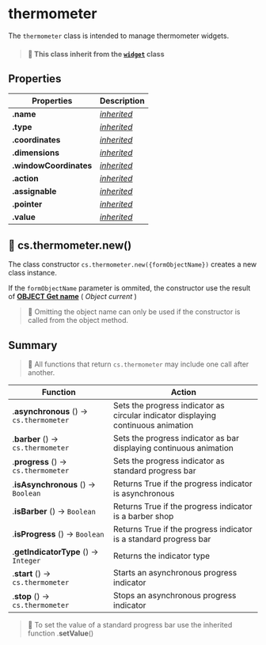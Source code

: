 # thermometer

The `thermometer` class is intended to manage thermometer widgets.  

> #### 📌 This class inherit from the [`widget`](widget.md) class

## Properties

|Properties|Description|
|----------|-----------|
|**.name** | [*inherited*](formObject.md) |
|**.type** | [*inherited*](formObject.md) |
|**.coordinates** | [*inherited*](formObject.md) |
|**.dimensions** | [*inherited*](formObject.md) |
|**.windowCoordinates** | [*inherited*](formObject.md) |
|**.action** |  [*inherited*](widget.md) |
|**.assignable** | [*inherited*](widget.md) |
|**.pointer** | [*inherited*](widget.md) |
|**.value** | [*inherited*](widget.md) |

## 🔸 cs.thermometer.new()

The class constructor `cs.thermometer.new({formObjectName})` creates a new class instance.

If the `formObjectName` parameter is ommited, the constructor use the result of **[OBJECT Get name](https://doc.4d.com/4Dv18R6/4D/18-R6/OBJECT-Get-name.301-5198296.en.html)** ( _Object current_ )

> 📌 Omitting the object name can only be used if the constructor is called from the object method.

## Summary

> 📌 All functions that return `cs.thermometer` may include one call after another. 

| Function | Action |
| -------- | ------ |  
|.**asynchronous** ()  → `cs.thermometer ` | Sets the progress indicator as circular indicator displaying continuous animation |
|.**barber** ()  → `cs.thermometer` | Sets the progress indicator as bar displaying continuous animation |
|.**progress** ()  → `cs.thermometer` | Sets the progress indicator as standard progress bar |
|.**isAsynchronous** ()  → `Boolean` | Returns True if the progress indicator is asynchronous |
|.**isBarber** ()  → `Boolean` | Returns True if the progress indicator is a barber shop |
|.**isProgress** ()  → `Boolean` | Returns True if the progress indicator is a standard progress bar |
|.**getIndicatorType** ()  → `Integer` | Returns the indicator type |
|.**start** ()  → `cs.thermometer` | Starts an asynchronous progress indicator |
|.**stop** ()  → `cs.thermometer` | Stops an asynchronous  progress indicator |

> 📌 To set the value of a standard progress bar use the inherited function .**setValue**()

